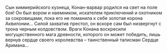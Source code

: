 <!--2025-05-25 10:03:59--><!--pdate:2012-->
Сын киммерийского кузнеца, Конан-варвар родился на свет на поле боя! Он был вором и наемником, искателем приключений и охотником за сокровищами, пока его не поманила к себе золотая корона Аквилонии… Силой захватив престол, он вскоре сам был низвергнут с трона черным колдовством. Враги Конана воскресили могущественного мага древности, которого он может победить, лишь вернув сердце своего королевства – таинственный талисман Сердце Аримана…